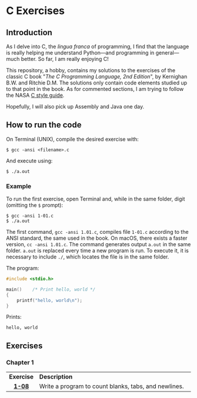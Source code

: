 # C Exercises
## Introduction
As I delve into C, the _lingua franca_ of programming, I find that the language is really helping me understand Python—and programming in general—much better. So far, I am really enjoying C!

This repository, a hobby, contains my solutions to the exercises of the classic C book "_The C Programming Language, 2nd Edition_", by Kernighan B.W. and Ritchie D.M. The solutions only contain code elements studied up to that point in the book. As for commented sections, I am trying to follow the NASA [C style guide](http://homepages.inf.ed.ac.uk/dts/pm/Papers/nasa-c-style.pdf).

Hopefully, I will also pick up Assembly and Java one day.

## How to run the code
On Terminal (UNIX), compile the desired exercise with:
```
$ gcc -ansi <filename>.c
```
And execute using:
```
$ ./a.out
```
### Example
To run the first exercise, open Terminal and, while in the same folder, digit (omitting the `$` prompt):
```
$ gcc -ansi 1-01.c
$ ./a.out
```
The first command, `gcc -ansi 1.01.c`, compiles file `1-01.c` according to the ANSI standard, the same used in the book. On macOS, there exists a faster version, `cc -ansi 1.01.c`. The command generates output `a.out` in the same folder. `a.out` is replaced every time a new program is run. To execute it, it is necessary to include `./`, which locates the file is in the same folder.

The program:
```c
#include <stdio.h>

main()    /* Print hello, world */
{
    printf("hello, world\n");
}
```
Prints:
```
hello, world
```

## Exercises
### Chapter 1

<table>
    <tr>
        <td align="left" width="50"><b>Exercise</b>
        </td>
        <td align="left" width="800"><b>Description</b>
        </td>
    </tr>
    <tr>
    </tr>
    <tr>
        <td align="center">
        <b><a href="https://github.com/federicomariamassari/C-exercises/blob/master/exercises/chapter-1/1-08.c">1-08</a href></b>
        </td>
        <td>
        Write a program to count blanks, tabs, and newlines.
        </td>
    </tr>
</table>
